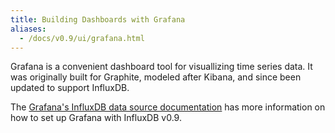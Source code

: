 ```yaml
---
title: Building Dashboards with Grafana
aliases:
  - /docs/v0.9/ui/grafana.html
---
```


Grafana is a convenient dashboard tool for visuallizing time series data. It was originally built for Graphite, modeled after Kibana, and since been updated to support InfluxDB.

The [Grafana's InfluxDB data source documentation](http://docs.grafana.org/datasources/influxdb/) has more information on how to set up Grafana with InfluxDB v0.9.